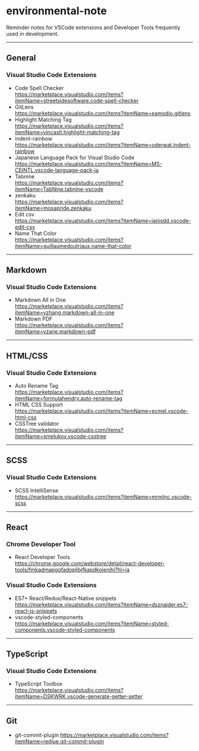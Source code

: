 # environmental-note

Reminder notes for VSCode extensions and Developer Tools frequently used in development.

---

## General

### Visual Studio Code Extensions

- Code Spell Checker  
https://marketplace.visualstudio.com/items?itemName=streetsidesoftware.code-spell-checker
- GitLens  
https://marketplace.visualstudio.com/items?itemName=eamodio.gitlens
- Highlight Matching Tag  
https://marketplace.visualstudio.com/items?itemName=vincaslt.highlight-matching-tag
- indent-rainbow  
https://marketplace.visualstudio.com/items?itemName=oderwat.indent-rainbow
- Japanese Language Pack for Visual Studio Code  
https://marketplace.visualstudio.com/items?itemName=MS-CEINTL.vscode-language-pack-ja
- Tabnine  
https://marketplace.visualstudio.com/items?itemName=TabNine.tabnine-vscode
- zenkaku  
https://marketplace.visualstudio.com/items?itemName=mosapride.zenkaku
- Edit csv  
https://marketplace.visualstudio.com/items?itemName=janisdd.vscode-edit-csv
- Name That Color  
https://marketplace.visualstudio.com/items?itemName=guillaumedoutriaux.name-that-color

---

## Markdown

### Visual Studio Code Extensions

- Markdown All in One  
https://marketplace.visualstudio.com/items?itemName=yzhang.markdown-all-in-one
- Markdown PDF  
https://marketplace.visualstudio.com/items?itemName=yzane.markdown-pdf

---

## HTML/CSS

### Visual Studio Code Extensions

- Auto Rename Tag  
https://marketplace.visualstudio.com/items?itemName=formulahendry.auto-rename-tag
- HTML CSS Support  
https://marketplace.visualstudio.com/items?itemName=ecmel.vscode-html-css
- CSSTree validator  
https://marketplace.visualstudio.com/items?itemName=smelukov.vscode-csstree

---

## SCSS

### Visual Studio Code Extensions

- SCSS IntelliSense  
https://marketplace.visualstudio.com/items?itemName=mrmlnc.vscode-scss

---

## React

### Chrome Developer Tool

- React Developer Tools  
https://chrome.google.com/webstore/detail/react-developer-tools/fmkadmapgofadopljbjfkapdkoienihi?hl=ja

### Visual Studio Code Extensions

- ES7+ React/Redux/React-Native snippets  
https://marketplace.visualstudio.com/items?itemName=dsznajder.es7-react-js-snippets
- vscode-styled-components  
https://marketplace.visualstudio.com/items?itemName=styled-components.vscode-styled-components

---

## TypeScript

### Visual Studio Code Extensions

- TypeScript Toolbox  
https://marketplace.visualstudio.com/items?itemName=DSKWRK.vscode-generate-getter-setter

---

## Git

- git-commit-plugin
https://marketplace.visualstudio.com/items?itemName=redjue.git-commit-plugin

